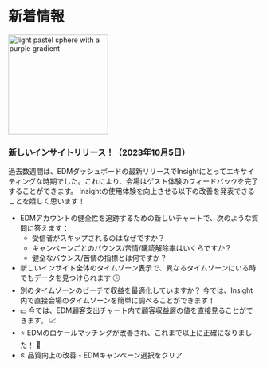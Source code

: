 # 新着情報

<img src="https://github.com/TableCheck-Labs/insights-whats-new/assets/4584443/705cfa63-75a9-439e-b88b-b41d9f1a091c" alt="light pastel sphere with a purple gradient" width="200"/>

### 新しいインサイトリリース！（2023年10月5日）
過去数週間は、EDMダッシュボードの最新リリースでInsightにとってエキサイティングな時期でした。これにより、会場はゲスト体験のフィードバックを完了することができます。
Insightの使用体験を向上させる以下の改善を発表できることを嬉しく思います！

* EDMアカウントの健全性を追跡するための新しいチャートで、次のような質問に答えます：
  * 受信者がスキップされるのはなぜですか？
  * キャンペーンごとのバウンス/苦情/購読解除率はいくらですか？
  * 健全なバウンス/苦情の指標とは何ですか？
* 新しいインサイト全体のタイムゾーン表示で、異なるタイムゾーンにいる時でもデータを見つけられます :clock4:
* 別のタイムゾーンのビーチで収益を最適化していますか？ 今では、Insight内で直接会場のタイムゾーンを簡単に調べることができます！
* :yen: 今では、EDM顧客支出チャート内で顧客収益層の値を直接見ることができます。 :chart_with_upwards_trend:
* :star: EDMのロケールマッチングが改善され、これまで以上に正確になりました！ :dart:
* :arrow_upper_left: 品質向上の改善 - EDMキャンペーン選択をクリア
